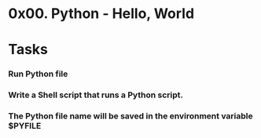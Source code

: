 # 0x00. Python - Hello, World

# Tasks
### Run Python file
### Write a Shell script that runs a Python script.
### The Python file name will be saved in the environment variable $PYFILE

